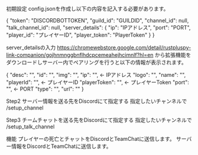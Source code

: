 初期設定
config.jsonを作成し以下の内容を記入する必要があります。

{
  "token": "DISCORDBOTTOKEN",
  "guild_id": "GUILDID",
  "channel_id": null,
  "talk_channel_id": null,
  "server_details": {
    "ip": "IPアドレス",
    "port": "PORT",
    "player_id": "プレイヤーID",
    "player_token": "PlayerToken"
  }
}

server_detailsの入力
https://chromewebstore.google.com/detail/rustpluspy-link-companion/gojhnmnggbnflhdcpcemeahejhcimnlf?hl=en
から拡張機能をダウンロードしサーバー内でペアリングを行うと以下の情報が表示されます。

{
    "desc": "",
    "id": "",
    "img": "",
    "ip": "", <- IPアドレス
    "logo": "",
    "name": "",
    "playerId": "", <- プレイヤーID
    "playerToken": "", <- プレイヤーToken
    "port": "", <- PORT
    "type": "",
    "url": ""
}

Step2 サーバー情報を送る先をDiscordにて指定する
指定したいチャンネルで /setup_channel

Step3 チームチャットを送る先をDiscordにて指定する
指定したいチャンネルで /setup_talk_channel

機能
プレイヤーの死亡とチャットをDiscordとTeamChatに送信します。
サーバー情報をDiscordとTeamChatに送信します。
